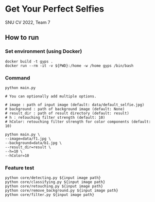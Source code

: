 # Get Your Perfect Selfies
SNU CV 2022, Team 7

## How to run
### Set environment (using Docker)
```
docker build -t gyps .
docker run --rm -it -v ${PWD}:/home -w /home gyps /bin/bash
```

### Command
```
python main.py
```
```
# You can optionally add multiple options.

# image : path of input image (default: data/default_selfie.jpg)
# background : path of background image (default: None)
# result_dir : path of result directory (default: result)
# h : retouching filter strength (default: 10)
# hColor: retouching filter strength for color components (default: 10)

python main.py \
--image=data/f1.jpg \
--background=data/b1.jpg \
--result_dir=result \
--h=10 \
--hColor=10
```

### Feature test
```
python core/detecting.py ${input image path}
python core/classifying.py ${input image path}
python core/retouching.py ${input image path}
python core/remove_background.py ${input image path}
python core/filter.py ${input image path}
```
